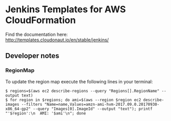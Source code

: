 # Jenkins Templates for AWS CloudFormation

Find the documentation here: http://templates.cloudonaut.io/en/stable/jenkins/

## Developer notes

### RegionMap
To update the region map execute the following lines in your terminal:

```
$ regions=$(aws ec2 describe-regions --query "Regions[].RegionName" --output text)
$ for region in $regions; do ami=$(aws --region $region ec2 describe-images --filters "Name=name,Values=amzn-ami-hvm-2017.09.0.20170930-x86_64-gp2" --query "Images[0].ImageId" --output "text"); printf "'$region':\n  AMI: '$ami'\n"; done
```
